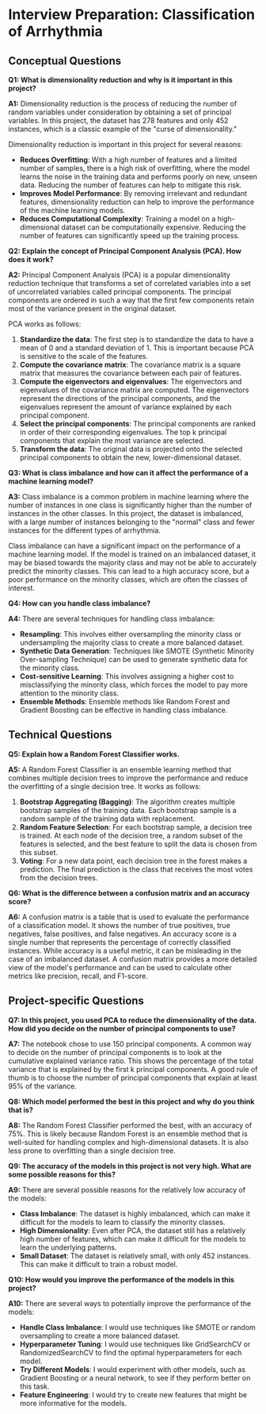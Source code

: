 
# Interview Preparation: Classification of Arrhythmia

## Conceptual Questions

**Q1: What is dimensionality reduction and why is it important in this project?**

**A1:** Dimensionality reduction is the process of reducing the number of random variables under consideration by obtaining a set of principal variables. In this project, the dataset has 278 features and only 452 instances, which is a classic example of the "curse of dimensionality." 

Dimensionality reduction is important in this project for several reasons:
*   **Reduces Overfitting**: With a high number of features and a limited number of samples, there is a high risk of overfitting, where the model learns the noise in the training data and performs poorly on new, unseen data. Reducing the number of features can help to mitigate this risk.
*   **Improves Model Performance**: By removing irrelevant and redundant features, dimensionality reduction can help to improve the performance of the machine learning models.
*   **Reduces Computational Complexity**: Training a model on a high-dimensional dataset can be computationally expensive. Reducing the number of features can significantly speed up the training process.

**Q2: Explain the concept of Principal Component Analysis (PCA). How does it work?**

**A2:** Principal Component Analysis (PCA) is a popular dimensionality reduction technique that transforms a set of correlated variables into a set of uncorrelated variables called principal components. The principal components are ordered in such a way that the first few components retain most of the variance present in the original dataset.

PCA works as follows:
1.  **Standardize the data**: The first step is to standardize the data to have a mean of 0 and a standard deviation of 1. This is important because PCA is sensitive to the scale of the features.
2.  **Compute the covariance matrix**: The covariance matrix is a square matrix that measures the covariance between each pair of features.
3.  **Compute the eigenvectors and eigenvalues**: The eigenvectors and eigenvalues of the covariance matrix are computed. The eigenvectors represent the directions of the principal components, and the eigenvalues represent the amount of variance explained by each principal component.
4.  **Select the principal components**: The principal components are ranked in order of their corresponding eigenvalues. The top k principal components that explain the most variance are selected.
5.  **Transform the data**: The original data is projected onto the selected principal components to obtain the new, lower-dimensional dataset.

**Q3: What is class imbalance and how can it affect the performance of a machine learning model?**

**A3:** Class imbalance is a common problem in machine learning where the number of instances in one class is significantly higher than the number of instances in the other classes. In this project, the dataset is imbalanced, with a large number of instances belonging to the "normal" class and fewer instances for the different types of arrhythmia.

Class imbalance can have a significant impact on the performance of a machine learning model. If the model is trained on an imbalanced dataset, it may be biased towards the majority class and may not be able to accurately predict the minority classes. This can lead to a high accuracy score, but a poor performance on the minority classes, which are often the classes of interest.

**Q4: How can you handle class imbalance?**

**A4:** There are several techniques for handling class imbalance:
*   **Resampling**: This involves either oversampling the minority class or undersampling the majority class to create a more balanced dataset.
*   **Synthetic Data Generation**: Techniques like SMOTE (Synthetic Minority Over-sampling Technique) can be used to generate synthetic data for the minority class.
*   **Cost-sensitive Learning**: This involves assigning a higher cost to misclassifying the minority class, which forces the model to pay more attention to the minority class.
*   **Ensemble Methods**: Ensemble methods like Random Forest and Gradient Boosting can be effective in handling class imbalance.

## Technical Questions

**Q5: Explain how a Random Forest Classifier works.**

**A5:** A Random Forest Classifier is an ensemble learning method that combines multiple decision trees to improve the performance and reduce the overfitting of a single decision tree. It works as follows:
1.  **Bootstrap Aggregating (Bagging)**: The algorithm creates multiple bootstrap samples of the training data. Each bootstrap sample is a random sample of the training data with replacement.
2.  **Random Feature Selection**: For each bootstrap sample, a decision tree is trained. At each node of the decision tree, a random subset of the features is selected, and the best feature to split the data is chosen from this subset.
3.  **Voting**: For a new data point, each decision tree in the forest makes a prediction. The final prediction is the class that receives the most votes from the decision trees.

**Q6: What is the difference between a confusion matrix and an accuracy score?**

**A6:** A confusion matrix is a table that is used to evaluate the performance of a classification model. It shows the number of true positives, true negatives, false positives, and false negatives. An accuracy score is a single number that represents the percentage of correctly classified instances. While accuracy is a useful metric, it can be misleading in the case of an imbalanced dataset. A confusion matrix provides a more detailed view of the model's performance and can be used to calculate other metrics like precision, recall, and F1-score.

## Project-specific Questions

**Q7: In this project, you used PCA to reduce the dimensionality of the data. How did you decide on the number of principal components to use?**

**A7:** The notebook chose to use 150 principal components. A common way to decide on the number of principal components is to look at the cumulative explained variance ratio. This shows the percentage of the total variance that is explained by the first k principal components. A good rule of thumb is to choose the number of principal components that explain at least 95% of the variance.

**Q8: Which model performed the best in this project and why do you think that is?**

**A8:** The Random Forest Classifier performed the best, with an accuracy of 75%. This is likely because Random Forest is an ensemble method that is well-suited for handling complex and high-dimensional datasets. It is also less prone to overfitting than a single decision tree.

**Q9: The accuracy of the models in this project is not very high. What are some possible reasons for this?**

**A9:** There are several possible reasons for the relatively low accuracy of the models:
*   **Class Imbalance**: The dataset is highly imbalanced, which can make it difficult for the models to learn to classify the minority classes.
*   **High Dimensionality**: Even after PCA, the dataset still has a relatively high number of features, which can make it difficult for the models to learn the underlying patterns.
*   **Small Dataset**: The dataset is relatively small, with only 452 instances. This can make it difficult to train a robust model.

**Q10: How would you improve the performance of the models in this project?**

**A10:** There are several ways to potentially improve the performance of the models:
*   **Handle Class Imbalance**: I would use techniques like SMOTE or random oversampling to create a more balanced dataset.
*   **Hyperparameter Tuning**: I would use techniques like GridSearchCV or RandomizedSearchCV to find the optimal hyperparameters for each model.
*   **Try Different Models**: I would experiment with other models, such as Gradient Boosting or a neural network, to see if they perform better on this task.
*   **Feature Engineering**: I would try to create new features that might be more informative for the models.
